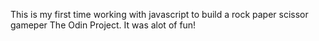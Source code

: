 This is my first time working with javascript to build a rock paper scissor gameper The Odin Project. It was alot of fun!
